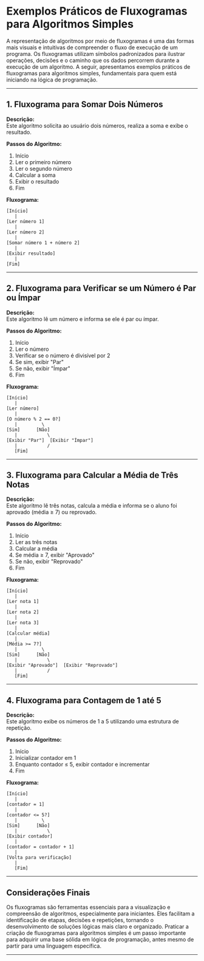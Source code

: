 
# Exemplos Práticos de Fluxogramas para Algoritmos Simples

A representação de algoritmos por meio de fluxogramas é uma das formas mais visuais e intuitivas de compreender o fluxo de execução de um programa. Os fluxogramas utilizam símbolos padronizados para ilustrar operações, decisões e o caminho que os dados percorrem durante a execução de um algoritmo. A seguir, apresentamos exemplos práticos de fluxogramas para algoritmos simples, fundamentais para quem está iniciando na lógica de programação.

---

## 1. Fluxograma para Somar Dois Números

**Descrição:**  
Este algoritmo solicita ao usuário dois números, realiza a soma e exibe o resultado.

**Passos do Algoritmo:**
1. Início
2. Ler o primeiro número
3. Ler o segundo número
4. Calcular a soma
5. Exibir o resultado
6. Fim

**Fluxograma:**

```
[Início]
   |
[Ler número 1]
   |
[Ler número 2]
   |
[Somar número 1 + número 2]
   |
[Exibir resultado]
   |
[Fim]
```

---

## 2. Fluxograma para Verificar se um Número é Par ou Ímpar

**Descrição:**  
Este algoritmo lê um número e informa se ele é par ou ímpar.

**Passos do Algoritmo:**
1. Início
2. Ler o número
3. Verificar se o número é divisível por 2
4. Se sim, exibir "Par"
5. Se não, exibir "Ímpar"
6. Fim

**Fluxograma:**

```
[Início]
   |
[Ler número]
   |
[O número % 2 == 0?]
   |         \
[Sim]      [Não]
   |           \
[Exibir "Par"]  [Exibir "Ímpar"]
   |           /
   [Fim]
```

---

## 3. Fluxograma para Calcular a Média de Três Notas

**Descrição:**  
Este algoritmo lê três notas, calcula a média e informa se o aluno foi aprovado (média ≥ 7) ou reprovado.

**Passos do Algoritmo:**
1. Início
2. Ler as três notas
3. Calcular a média
4. Se média ≥ 7, exibir "Aprovado"
5. Se não, exibir "Reprovado"
6. Fim

**Fluxograma:**

```
[Início]
   |
[Ler nota 1]
   |
[Ler nota 2]
   |
[Ler nota 3]
   |
[Calcular média]
   |
[Média >= 7?]
   |         \
[Sim]      [Não]
   |           \
[Exibir "Aprovado"]  [Exibir "Reprovado"]
   |           /
   [Fim]
```

---

## 4. Fluxograma para Contagem de 1 até 5

**Descrição:**  
Este algoritmo exibe os números de 1 a 5 utilizando uma estrutura de repetição.

**Passos do Algoritmo:**
1. Início
2. Inicializar contador em 1
3. Enquanto contador ≤ 5, exibir contador e incrementar
4. Fim

**Fluxograma:**

```
[Início]
   |
[contador = 1]
   |
[contador <= 5?]
   |         \
[Sim]      [Não]
   |           \
[Exibir contador]
   |
[contador = contador + 1]
   |
[Volta para verificação]
   |
   [Fim]
```

---

## Considerações Finais

Os fluxogramas são ferramentas essenciais para a visualização e compreensão de algoritmos, especialmente para iniciantes. Eles facilitam a identificação de etapas, decisões e repetições, tornando o desenvolvimento de soluções lógicas mais claro e organizado. Praticar a criação de fluxogramas para algoritmos simples é um passo importante para adquirir uma base sólida em lógica de programação, antes mesmo de partir para uma linguagem específica.

---
```
